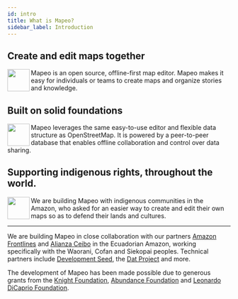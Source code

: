 ```yaml
---
id: intro
title: What is Mapeo?
sidebar_label: Introduction
---
```


## Create and edit maps together
<img align="left" width="50" src="../../img/mapeo-offline.png" />
Mapeo is an open source, offline-first map editor. Mapeo makes it easy for individuals or teams to create maps and organize stories and knowledge.

## Built on solid foundations
<img align="left" width="50" src="../../img/mapeo-osm.png" />
Mapeo leverages the same easy-to-use editor and flexible data structure as OpenStreetMap. It is powered by a peer-to-peer database that enables offline collaboration and control over data sharing.

## Supporting indigenous rights, throughout the world.
<img align="left" width="50" src="../../img/mapeo-indigenous.png" />
We are building Mapeo with indigenous communities in the Amazon, who asked for an easier way to create and edit their own maps so as to defend their lands and cultures.

---

We are building Mapeo in close collaboration with our partners [Amazon Frontlines](https://amazonfrontlines.org/) and [Alianza Ceibo](https://alianzaceibo.org/) in the Ecuadorian Amazon, working specifically with the Waorani, Cofan and Siekopai peoples. Technical partners include [Development Seed](https://developmentseed.org/), the [Dat Project](https://datproject.org/) and more.

The development of Mapeo has been made possible due to generous grants from the [Knight Foundation](https://knightfoundation.org/), [Abundance Foundation](http://www.abundance.org/) and [Leonardo DiCaprio Foundation](https://www.leonardodicaprio.org/).
